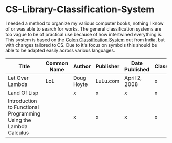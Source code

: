 # CS-Library-Classification-System
I needed a method to organize my various computer books, nothing I know of or was able to search for works. The general classification systems are too vague to be of practical use because of how intertwined everything is.
This system is based on the [Colon Classification System](https://en.wikipedia.org/wiki/Colon_classification) out from India, but with changes tailored to CS. Due to it's focus on symbols this should be able to be adapted
easily across various languages.


| Title           | Common Name | Author     | Publisher | Date Published | Classification |
| ----------------| ----------- |------------|-----------|----------------|--------------- |
| Let Over Lambda | LoL | Doug Hoyte | LuLu.com  | April 2, 2008  | x              |
| Land Of Lisp |  | x | x | x | x |
| Introduction to Functional Programming Using the Lambda Calculus || x | x | x | x |
